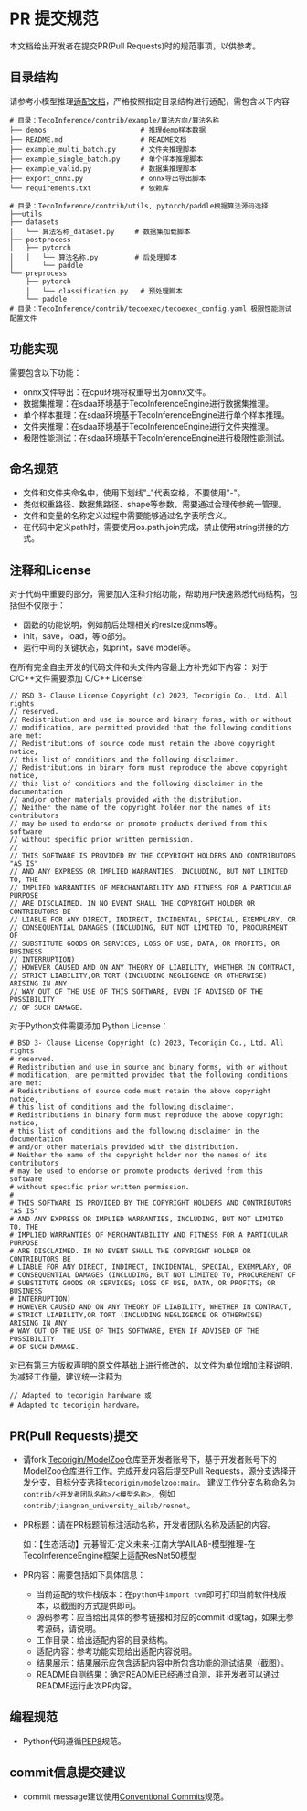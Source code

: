 # PR 提交规范
本文档给出开发者在提交PR(Pull Requests)时的规范事项，以供参考。
## 目录结构
请参考小模型推理[适配文档](./Contributing.md)，严格按照指定目录结构进行适配，需包含以下内容
```
# 目录：TecoInference/contrib/example/算法方向/算法名称
├── demos						# 推理demo样本数据
├── README.md					# README文档
├── example_multi_batch.py		# 文件夹推理脚本
├── example_single_batch.py		# 单个样本推理脚本
├── example_valid.py			# 数据集推理脚本
├── export_onnx.py				# onnx导出导出脚本
└── requirements.txt			# 依赖库

# 目录：TecoInference/contrib/utils, pytorch/paddle根据算法源码选择
├──utils
├── datasets
│   └── 算法名称_dataset.py		# 数据集加载脚本
├── postprocess
│   ├── pytorch
│   │   └── 算法名称.py			# 后处理脚本
│		└── paddle
└── preprocess
    ├── pytorch
    │   └── classification.py	# 预处理脚本
    └── paddle
# 目录：TecoInference/contrib/tecoexec/tecoexec_config.yaml 极限性能测试配置文件
```

## 功能实现
需要包含以下功能：
- onnx文件导出：在cpu环境将权重导出为onnx文件。
- 数据集推理：在sdaa环境基于TecoInferenceEngine进行数据集推理。
- 单个样本推理：在sdaa环境基于TecoInferenceEngine进行单个样本推理。
- 文件夹推理：在sdaa环境基于TecoInferenceEngine进行文件夹推理。
- 极限性能测试：在sdaa环境基于TecoInferenceEngine进行极限性能测试。

## 命名规范
- 文件和文件夹命名中，使用下划线"_"代表空格，不要使用"-"。
- 类似权重路径、数据集路径、shape等参数，需要通过合理传参统一管理。
- 文件和变量的名称定义过程中需要能够通过名字表明含义。
- 在代码中定义path时，需要使用os.path.join完成，禁止使用string拼接的方式。

## 注释和License
对于代码中重要的部分，需要加入注释介绍功能，帮助用户快速熟悉代码结构，包括但不仅限于：
- 函数的功能说明，例如前后处理相关的resize或nms等。
- init，save，load，等io部分。
- 运行中间的关键状态，如print，save model等。

在所有完全自主开发的代码文件和头文件内容最上方补充如下内容：
对于C/C++文件需要添加 C/C++ License:
```
// BSD 3- Clause License Copyright (c) 2023, Tecorigin Co., Ltd. All rights
// reserved.
// Redistribution and use in source and binary forms, with or without
// modification, are permitted provided that the following conditions are met:
// Redistributions of source code must retain the above copyright notice,
// this list of conditions and the following disclaimer.
// Redistributions in binary form must reproduce the above copyright notice,
// this list of conditions and the following disclaimer in the documentation
// and/or other materials provided with the distribution.
// Neither the name of the copyright holder nor the names of its contributors
// may be used to endorse or promote products derived from this software
// without specific prior written permission.
//
// THIS SOFTWARE IS PROVIDED BY THE COPYRIGHT HOLDERS AND CONTRIBUTORS "AS IS"
// AND ANY EXPRESS OR IMPLIED WARRANTIES, INCLUDING, BUT NOT LIMITED TO, THE
// IMPLIED WARRANTIES OF MERCHANTABILITY AND FITNESS FOR A PARTICULAR PURPOSE
// ARE DISCLAIMED. IN NO EVENT SHALL THE COPYRIGHT HOLDER OR CONTRIBUTORS BE
// LIABLE FOR ANY DIRECT, INDIRECT, INCIDENTAL, SPECIAL, EXEMPLARY, OR
// CONSEQUENTIAL DAMAGES (INCLUDING, BUT NOT LIMITED TO, PROCUREMENT OF
// SUBSTITUTE GOODS OR SERVICES; LOSS OF USE, DATA, OR PROFITS; OR BUSINESS
// INTERRUPTION)
// HOWEVER CAUSED AND ON ANY THEORY OF LIABILITY, WHETHER IN CONTRACT,
// STRICT LIABILITY,OR TORT (INCLUDING NEGLIGENCE OR OTHERWISE)  ARISING IN ANY
// WAY OUT OF THE USE OF THIS SOFTWARE, EVEN IF ADVISED OF THE POSSIBILITY
// OF SUCH DAMAGE.
```

对于Python文件需要添加 Python License：
```
# BSD 3- Clause License Copyright (c) 2023, Tecorigin Co., Ltd. All rights
# reserved.
# Redistribution and use in source and binary forms, with or without
# modification, are permitted provided that the following conditions are met:
# Redistributions of source code must retain the above copyright notice,
# this list of conditions and the following disclaimer.
# Redistributions in binary form must reproduce the above copyright notice,
# this list of conditions and the following disclaimer in the documentation
# and/or other materials provided with the distribution.
# Neither the name of the copyright holder nor the names of its contributors
# may be used to endorse or promote products derived from this software
# without specific prior written permission.
#
# THIS SOFTWARE IS PROVIDED BY THE COPYRIGHT HOLDERS AND CONTRIBUTORS "AS IS"
# AND ANY EXPRESS OR IMPLIED WARRANTIES, INCLUDING, BUT NOT LIMITED TO, THE
# IMPLIED WARRANTIES OF MERCHANTABILITY AND FITNESS FOR A PARTICULAR PURPOSE
# ARE DISCLAIMED. IN NO EVENT SHALL THE COPYRIGHT HOLDER OR CONTRIBUTORS BE
# LIABLE FOR ANY DIRECT, INDIRECT, INCIDENTAL, SPECIAL, EXEMPLARY, OR
# CONSEQUENTIAL DAMAGES (INCLUDING, BUT NOT LIMITED TO, PROCUREMENT OF
# SUBSTITUTE GOODS OR SERVICES; LOSS OF USE, DATA, OR PROFITS; OR BUSINESS
# INTERRUPTION)
# HOWEVER CAUSED AND ON ANY THEORY OF LIABILITY, WHETHER IN CONTRACT,
# STRICT LIABILITY,OR TORT (INCLUDING NEGLIGENCE OR OTHERWISE)  ARISING IN ANY
# WAY OUT OF THE USE OF THIS SOFTWARE, EVEN IF ADVISED OF THE POSSIBILITY
# OF SUCH DAMAGE.
```

对已有第三方版权声明的原文件基础上进行修改的，以文件为单位增加注释说明，为减轻工作量，建议统一注释为
```
// Adapted to tecorigin hardware 或
# Adapted to tecorigin hardware。
```

## PR(Pull Requests)提交
- 请fork [Tecorigin/ModelZoo](https://gitee.com/tecorigin/modelzoo/tree/main)仓库至开发者账号下，基于开发者账号下的ModelZoo仓库进行工作。完成开发内容后提交Pull Requests，源分支选择开发分支，目标分支选择`tecorigin/modelzoo:main`。
建议工作分支名称命名为`contrib/<开发者团队名称>/<模型名称>`，例如`contrib/jiangnan_university_ailab/resnet`。

- PR标题：请在PR标题前标注活动名称，开发者团队名称及适配的内容。

    如：【生态活动】元碁智汇·定义未来-江南大学AILAB-模型推理-在TecoInferenceEngine框架上适配ResNet50模型

- PR内容：需要包括如下具体信息：
    - 当前适配的软件栈版本：在`python`中`import tvm`即可打印当前软件栈版本，以截图的方式提供即可。
    - 源码参考：应当给出具体的参考链接和对应的commit id或tag，如果无参考源码，请说明。
    - 工作目录：给出适配内容的目录结构。
    - 适配内容：参考功能实现给出适配内容说明。
    - 结果展示：结果展示应包含适配内容中所包含功能的测试结果（截图）。
    - README自测结果：确定README已经通过自测，非开发者可以通过README运行此次PR内容。

## 编程规范
- Python代码遵循[PEP8](https://peps.python.org/pep-0008/)规范。

## commit信息提交建议
- commit message建议使用[Conventional Commits](https://www.conventionalcommits.org/en/v1.0.0/)规范。